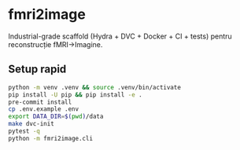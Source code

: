# fmri2image

Industrial-grade scaffold (Hydra + DVC + Docker + CI + tests) pentru reconstrucție fMRI→Imagine.

## Setup rapid

```bash
python -m venv .venv && source .venv/bin/activate
pip install -U pip && pip install -e .
pre-commit install
cp .env.example .env
export DATA_DIR=$(pwd)/data
make dvc-init
pytest -q
python -m fmri2image.cli
```
